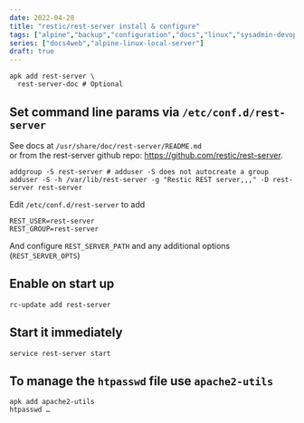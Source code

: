 ```yaml
---
date: 2022-04-28
title: "restic/rest-server install & configure"
tags: ["alpine","backup","configuration","docs","linux","sysadmin-devops"]
series: ["docs4web","alpine-linux-local-server"]
draft: true
---
```


``` shell
apk add rest-server \
  rest-server-doc # Optional
```

## Set command line params via `/etc/conf.d/rest-server`

See docs at `/usr/share/doc/rest-server/README.md`  
or from the rest-server github repo: <https://github.com/restic/rest-server>.

```shell
addgroup -S rest-server # adduser -S does not autocreate a group
adduser -S -h /var/lib/rest-server -g "Restic REST server,,," -D rest-server rest-server
```

Edit `/etc/conf.d/rest-server` to add

```shell
REST_USER=rest-server
REST_GROUP=rest-server
```

And configure `REST_SERVER_PATH` and any additional options (`REST_SERVER_OPTS`)

## Enable on start up

```shell
rc-update add rest-server
```

## Start it immediately

```shell
service rest-server start
```

## To manage the `htpasswd` file use `apache2-utils`

```shell
apk add apache2-utils
htpasswd …
```
